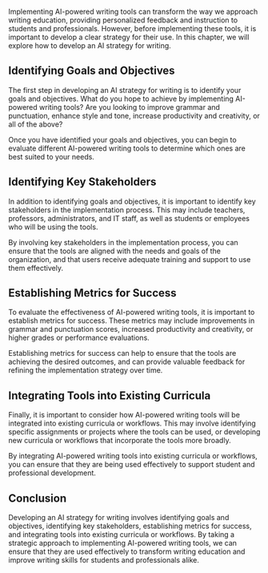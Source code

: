 
Implementing AI-powered writing tools can transform the way we approach writing education, providing personalized feedback and instruction to students and professionals. However, before implementing these tools, it is important to develop a clear strategy for their use. In this chapter, we will explore how to develop an AI strategy for writing.

Identifying Goals and Objectives
--------------------------------

The first step in developing an AI strategy for writing is to identify your goals and objectives. What do you hope to achieve by implementing AI-powered writing tools? Are you looking to improve grammar and punctuation, enhance style and tone, increase productivity and creativity, or all of the above?

Once you have identified your goals and objectives, you can begin to evaluate different AI-powered writing tools to determine which ones are best suited to your needs.

Identifying Key Stakeholders
----------------------------

In addition to identifying goals and objectives, it is important to identify key stakeholders in the implementation process. This may include teachers, professors, administrators, and IT staff, as well as students or employees who will be using the tools.

By involving key stakeholders in the implementation process, you can ensure that the tools are aligned with the needs and goals of the organization, and that users receive adequate training and support to use them effectively.

Establishing Metrics for Success
--------------------------------

To evaluate the effectiveness of AI-powered writing tools, it is important to establish metrics for success. These metrics may include improvements in grammar and punctuation scores, increased productivity and creativity, or higher grades or performance evaluations.

Establishing metrics for success can help to ensure that the tools are achieving the desired outcomes, and can provide valuable feedback for refining the implementation strategy over time.

Integrating Tools into Existing Curricula
-----------------------------------------

Finally, it is important to consider how AI-powered writing tools will be integrated into existing curricula or workflows. This may involve identifying specific assignments or projects where the tools can be used, or developing new curricula or workflows that incorporate the tools more broadly.

By integrating AI-powered writing tools into existing curricula or workflows, you can ensure that they are being used effectively to support student and professional development.

Conclusion
----------

Developing an AI strategy for writing involves identifying goals and objectives, identifying key stakeholders, establishing metrics for success, and integrating tools into existing curricula or workflows. By taking a strategic approach to implementing AI-powered writing tools, we can ensure that they are used effectively to transform writing education and improve writing skills for students and professionals alike.
